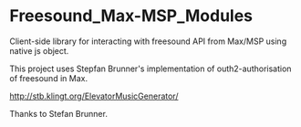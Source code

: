 # Freesound_Max-MSP_Modules
Client-side library for interacting with freesound API from Max/MSP using native js object.


This project uses Stepfan Brunner's implementation of outh2-authorisation of freesound in Max.

http://stb.klingt.org/ElevatorMusicGenerator/


Thanks to Stefan Brunner.



